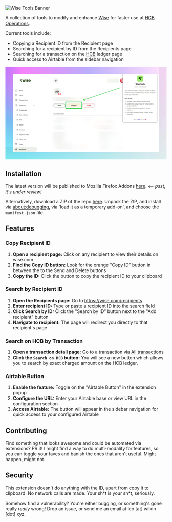 ![Wise Tools Banner](https://github.com/user-attachments/assets/62b5186f-6e07-4016-b7e4-20d431d7fee4)

A collection of tools to modify and enhance [Wise](https://wise.com) for faster use at [HCB Operations](https://hackclub.com/fiscal-sponsorship).

Current tools include:

- Copying a Recipient ID from the Recipient page
- Searching for a recipient by ID from the Recipients page
- Searching for a transaction on the [HCB](https://github.com/hackclub/hcb) ledger page
- Quick access to Airtable from the sidebar navigation

<img alt="screenshot of Wise dashboard with copy ID feature" src="/assets/demo.png">

## Installation

The latest version will be published to Mozilla Firefox Addons [here](https://addons.mozilla.org/en-GB/firefox/addon/wise-tools/). <-- _psst, it's under review!_

Alternatively, download a ZIP of the repo [here](https://github.com/leowilkin/wise-tools/archive/refs/heads/main.zip). Unpack the ZIP, and install via [about:debugging](about:debugging#/runtime/this-firefox), via 'load it as a temporary add-on', and choose the `manifest.json` file.

## Features

### Copy Recipient ID

1. **Open a recipient page:** Click on any recipient to view their details on wise.com
2. **Find the Copy ID button:** Look for the orange "Copy ID" button in between the to the Send and Delete buttons
3. **Copy the ID:** Click the button to copy the recipient ID to your clipboard

### Search by Recipient ID

1. **Open the Recipients page:** Go to https://wise.com/recipients
2. **Enter recipient ID:** Type or paste a recipient ID into the search field
3. **Click Search by ID:** Click the "Search by ID" button next to the "Add recipient" button
4. **Navigate to recipient:** The page will redirect you directly to that recipient's page

### Search on HCB by Transaction

1. **Open a transaction detail page:** Go to a transaction via [All transactions](https://wise.com/all-transactions)
2. **Click the `Search on HCB` button:** You will see a new button which allows you to search by exact charged amount on the HCB ledger.

### Airtable Button

1. **Enable the feature:** Toggle on the "Airtable Button" in the extension popup
2. **Configure the URL:** Enter your Airtable base or view URL in the configuration section
3. **Access Airtable:** The button will appear in the sidebar navigation for quick access to your configured Airtable

## Contributing

Find something that looks awesome and could be automated via extensions? PR it! I might find a way to do multi-modality for features, so you can toggle your faves and banish the ones that aren't useful. Might happen, might not.

## Security

This extension doesn't do anything with the ID, apart from copy it to clipboard. No network calls are made. Your sh\*t is your sh\*t, seriously.

Somehow find a vulnerability? You're either bugging, or something's gone really _really_ wrong! Drop an issue, or send me an email at leo [at] wilkin [dot] xyz.
